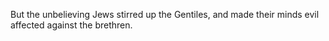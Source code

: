 But the unbelieving Jews stirred up the Gentiles, and made their minds evil affected against the brethren.
